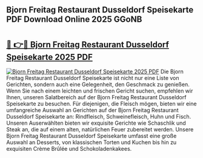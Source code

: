 ## Bjorn Freitag Restaurant Dusseldorf Speisekarte PDF Download Online 2025 GGoNB

# <h2><a href="http://gc91mp.nevu.top/?p=Bjorn+Freitag+Restaurant+Dusseldorf+Speisekarte">🔗 👉🔴 Bjorn Freitag Restaurant Dusseldorf Speisekarte 2025 PDF</a></h2>

[![Bjorn Freitag Restaurant Dusseldorf Speisekarte 2025 PDF](https://i.imgur.com/dBaPXMq.png)](http://gc91mp.nevu.top/?p=Bjorn+Freitag+Restaurant+Dusseldorf+Speisekarte)
Die Bjorn Freitag Restaurant Dusseldorf Speisekarte ist nicht nur eine Liste von Gerichten, sondern auch eine Gelegenheit, den Geschmack zu genießen. Wenn Sie nach einem leichten und frischen Gericht suchen, empfehlen wir Ihnen, unseren Salatbereich auf der Bjorn Freitag Restaurant Dusseldorf Speisekarte zu besuchen. Für diejenigen, die Fleisch mögen, bieten wir eine umfangreiche Auswahl an Gerichten auf der Bjorn Freitag Restaurant Dusseldorf Speisekarte an: Rindfleisch, Schweinefleisch, Huhn und Fisch. Unseren Auserwählten bieten wir exquisite Gerichte wie Schaschlik und Steak an, die auf einem alten, natürlichen Feuer zubereitet werden. Unsere Bjorn Freitag Restaurant Dusseldorf Speisekarte umfasst eine große Auswahl an Desserts, von klassischen Torten und Kuchen bis hin zu exquisiten Crème Brûlée und Schokoladenkakees.
